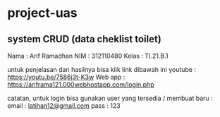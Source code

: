 # project-uas

## system CRUD (data cheklist toilet)

Nama    : Arif Ramadhan
NIM     : 312110480
Kelas   : TI.21.B.1

untuk penjelasan dan hasilnya bisa klik link dibawah ini
youtube : https://youtu.be/7586j3t-K3w
Web app : https://ariframa121.000webhostapp.com/login.php

catatan, untuk login bisa gunakan user yang tersedia / membuat baru :
email   : latihan12@gmail.com
pass    : 123

